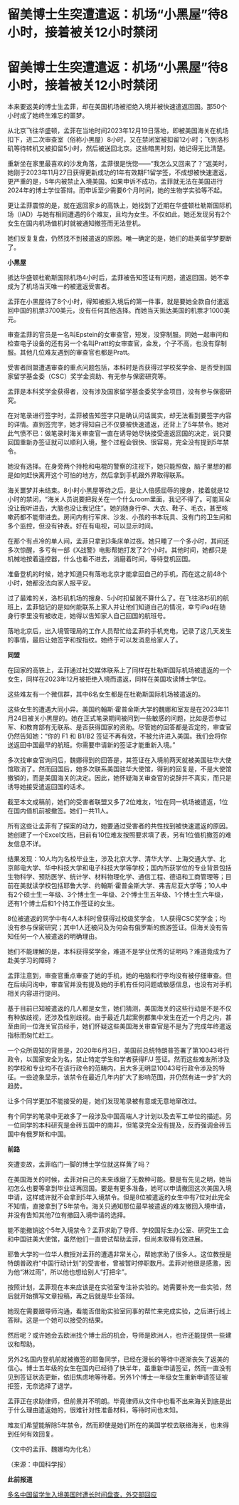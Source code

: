 # 留美博士生突遭遣返：机场“小黑屋”待8小时，接着被关12小时禁闭

# 留美博士生突遭遣返：机场“小黑屋”待8小时，接着被关12小时禁闭

本来要返美的博士生孟菲，却在美国机场被拒绝入境并被快速遣返回国。那50个小时成了她终生难忘的噩梦。

从北京飞往华盛顿，孟菲在当地时间2023年12月19日落地，即被美国海关在机场扣下，进二次审查室（俗称小黑屋）8小时，又在禁闭室被扣留12小时；飞到洛杉矶等待转机又被扣留5小时，然后被送回北京。这些暗黑时刻，她记得无比清楚。

重新坐在家里最喜欢的沙发角落，孟菲很是恍惚——“我怎么又回来了？”返美时，她刚于2023年11月27日获得更新成功的1年有效期F1留学签，不成想被快速遣返，更严重的是，5年内被禁止入境美国。如果申诉不成功，孟菲就无法在美国进行2024年的博士学位答辩。而申诉至少需要6个月时间，她的生物学实验等不起。

更让孟菲震惊的是，就在返回家乡的高铁上，她找到了近期在华盛顿杜勒斯国际机场（IAD）与她有相同遭遇的6个难友，且均为女生。不仅如此，她还发现另有2个女生在国内机场值机时就被通知撤签而无法登机。

她们反复复盘，仍然找不到被遣返的原因。唯一确定的是，她们的赴美留学梦要断了。

**小黑屋**

抵达华盛顿杜勒斯国际机场4小时后，孟菲被告知签证有问题，遣返回国。她不幸成为了机场当天唯一的被遣返受害者。

孟菲在小黑屋待了8个小时，得知被拒入境后的第一件事，就是要她全款自付遣返回中国的机票3700美元，没有任何其他选择。而她当天抵达美国的机票才1000美元。

审查孟菲的官员是一名叫Epstein的女审查官，短发，没穿制服。同她一起审问和检查电子设备的还有另一个名叫Pratt的女审查官，金发，个子不高，也没有穿制服。其他几位难友遇到的审查官也都是Pratt。

受害者同盟遭遇审查的重点问题包括，本科时是否获得过学校奖学金、是否受到国家留学基金委（CSC）奖学金资助、有无参与保密研究等。

孟菲是本科奖学金获得者，没有涉及国家留学基金委奖学金项目，没有参与保密研究。

在对笔录进行签字时，孟菲被告知签字只是确认问话属实，却无法看到要签字内容的详情。直到签完字，她才得知自己不仅要被快速遣返，还背上了5年禁令。她对此气愤不已：做笔录时海关审查官一直在诱导她尽快接受遣返回国的决定，说只要回国重新办签证就可以顺利入境，整个过程会很快、很容易，完全没有提到5年禁令。

她没有选择。在身旁两个持枪和电棍的警察的注视下，她只能照做，脑子里想的都是如何赶快离开这个可怕的地方，然后拿到手机跟外界取得联系。

海关噩梦并未结束。8小时小黑屋等待之后，是让人倍感屈辱的搜身，接着就是12小时的禁闭，“海关人员说要把我关在一个什么room里面，我记不得了。可能耳朵没让我听进去，大脑也没让我记住”。她的随身行李、大衣、鞋子、毛衣，甚至咳嗽药都不能带进去。房间内有行军床、沙发、小孩的书本玩具、没有门的卫生间和多个监控，但没有钟表。好在有电视，可以显示时间。

在那个有点冷的单人间，孟菲只拿到3条床单过夜。她只睡了一个多小时，其间还多次惊醒，多亏有一部《X战警》电影帮她打发了2个小时。其他时间，她都只是机械地按着遥控器，什么也看不进去，消磨着时间，等待登机回国。

准备登机的时候，她才知道只有落地北京才能拿回自己的手机，而在这之前48个小时，她都没法向家人报平安。

过了最难的关，洛杉矶机场的搜身、5小时扣留就不算什么了。在飞往洛杉矶的航班上，孟菲惦记的是如何能联系上家人并让他们知道自己的情况，幸亏iPad在随身行李里没有被收走，她得以告知家人自己回国的航班号。

落地北京后，出入境管理局的工作人员帮忙给孟菲的手机充电，记录了这几天发生的事情，最后让她签字和按指纹。她终于可以发消息给家人了。

**同盟**

在回家的高铁上，孟菲通过社交媒体联系上了同样在杜勒斯国际机场被遣返的一个女生，同样在2023年12月被拒绝入境而遣返，同样在美国攻读博士学位。

这些难友有一个微信群，其中6名女生都是在杜勒斯国际机场被遣返的。

这些女生的遭遇大同小异。美国约翰斯·霍普金斯大学的魏娜和室友是在2023年11月24日被关小黑屋的。她在正式笔录期间被问到一些敏感的问题，比如是否参过军、和教育部有无联系、是否获得国家的资助。尽管她的回答都是否定的，审查官仍然告知她：“你的
F1 和 B1/B2 签证不再有效，不被允许进入美国。我们会将你送返回中国最早的航班。你需要申请新的签证才能重新入境。”

多次找审查官询问后，魏娜得到的回答是，其签证在入境前两天就被美国驻华大使馆取消了。然而回国后，她多次联系美国驻华大使馆，得到的回复是，不是大使馆撤销的，而是美国海关的决定。因此，她怀疑海关审查官的说辞并不真实，而只是诱导她接受遣返回国的话术。

截至本文成稿前，她们的受害者联盟又多了2位难友，1位在同一机场被遣返，1位在国内值机前被撤签。她们一共11人。

所有这些让孟菲有了探案的动力，她要通过受害者的共性找到被快速遣返的原因。她创建了一个Excel文档，目前有10位难友按照要求填了表，另有1位值机撤签的难友信息不详。

结果发现：10人均为名校毕业生，涉及北京大学、清华大学、上海交通大学、北京邮电大学、华中科技大学和电子科技大学等学校；国内所获学位的专业背景包括生物科学、预防医学、统计学、材料物理化学、通信工程、德语和工商管理等；目前在美就读学校包括耶鲁大学、约翰斯·霍普金斯大学、弗吉尼亚大学等；10人中有2个硕士生一年级、3个博士生一年级、2个博士生五年级、1个博士生六年级，还有1个博士后和1个持工作签证的女生。

8位被遣返的同学中有4人本科时曾获得过校级奖学金，
1人获得CSC奖学金；均没有参与保密研究；其中1人还被问及为何会有俄罗斯的旅游签证。但海关没有告知任何一个人被遣返的明确理由。

她们不能理解的是，本科获得奖学金，难道不是学业优秀的证明吗？难道竟成为了赴美学习的障碍？

孟菲注意到，审查官重点审查了她的手机，她的电脑和行李均没有被仔细审查。但在后续问询中，审查官并没有提及她的手机有任何问题或敏感信息，也没有对手机相关内容进行提问。

基于目前已知被遣返的几人都是女生，她们猜测，美国海关的这些行动是不是不仅有种族歧视，还涉及性别歧视。由于最近几起案例都集中发生在近一个月之内，甚至由同一位海关官员经手，她们怀疑这些美国海关审查官是不是为了完成年终遣返指标而匆忙赶工。

一个众所周知的背景是，2020年6月3日，美国前总统特朗普签署了第10043号行政令，以国家安全为名，禁止特定学生和学者获得F/J
签证。然而这些难友所涉及的学校和专业均不在该行政令的范畴内，且大多无明显10043号行政令涉及的特征。一些迹象显示，该禁令在最近几年内扩大了影响范围，并仍然有进一步扩大的趋势。

让多个同学更加不能接受的是，她们发现笔录被有意或无意地窜改过。

有个同学的笔录中无故多了一段涉及中国高端人才计划以及去军工单位的描述。另一位同学的本科研究是金砖五国中的南非，但笔录完全没有提及，反而强调金砖五国中有俄罗斯和中国。

**前路**

突遭变故，孟菲临门一脚的博士学位就这样黄了吗？

在美国海关的时候，孟菲对自己的未来琢磨了无数种可能。要是有先见之明，她当初怎么也要等拿到毕业证再回国。要是有更多准备，她可以申请撤回这次美国入境申请，这样或许就不会拿到5年入境禁令。但是8位被遣返的女生中有7位对此完全不知情，直接拿到了5年禁令。海关只通知那位最早被遣返的难友撤回入境申请，并没有告知其他7位有撤回入境申请的选择。

能不能撤销这个5年入境禁令？孟菲求助了导师、学校国际生办公室、研究生工会和中国驻美大使馆，虽然他们一直尝试帮助孟菲，但尚未取得有效进展。

耶鲁大学的一位华人教授对孟菲的遭遇非常关心，帮她求助了很多人。这位教授是特朗普政府“中国行动计划”的受害者，曾被暂时停职数月。孟菲对他很是感激，因为他“淋过雨”，所以他也想给别人“打把伞”。

按照计划，孟菲现在本来应该是在实验室专注补实验的。她需要补充一些实验，然后就开始撰写文章投稿，再之后就是毕业答辩。

她现在需要跟导师沟通，看能否借助实验室同事的帮忙来完成实验，之后进行线上答辩。这是一个她可以接受的结果。

然后呢？或许她会去欧洲找个博士后的机会，导师是欧洲人，也许还能提供一些建议和帮助。

另外2名国内登机前就被撤签的耶鲁同学，已经在漫长的等待中逐渐丧失了返美的信心。博士五年级的女生在国内已经待了快半年，虽重新申请签证，然而一直没有见到签证状态更新，依旧焦虑地等待着。另外1个博士一年级女生重新申请签证被拒签，无奈选择了退学。

孟菲正在求助律师，但前景并不明朗。毕竟律师从文件中也看不出来海关到底是出于什么理由遣返她的，很难针对性准备材料，等待时间也未知。

难友们希望能解除5年禁令，然而即使是她们所在的美国学校去联络海关，也未得到任何有效回复。

（文中的孟菲、魏娜均为化名）

（来源：中国科学报）

**此前报道**

[多名中国留学生入境美国时遭长时间盘查，外交部回应](https://news.qq.com/rain/a/20240104A05F3800)

